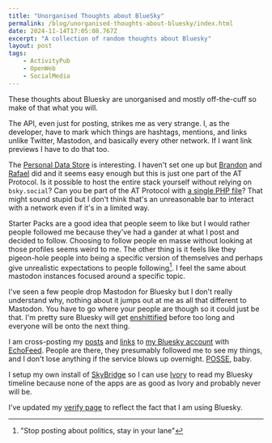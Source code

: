 ```yaml
---
title: "Unorganised Thoughts about BlueSky"
permalink: /blog/unorganised-thoughts-about-bluesky/index.html
date: 2024-11-14T17:05:08.767Z
excerpt: "A collection of random thoughts about Bluesky"
layout: post
tags:
    - ActivityPub
    - OpenWeb
    - SocialMedia
---
```


These thoughts about Bluesky are unorganised and mostly off-the-cuff so make of that what you will.

The API, even just for posting, strikes me as very strange. I, as the developer, have to mark which things are hashtags, mentions, and links unlike Twitter, Mastodon, and basically every other network. If I want link previews I have to do that too.

The [Personal Data Store](https://github.com/bluesky-social/pds) is interesting. I haven't set one up but [Brandon](https://krrd.ing/posts/setting-up-a-bluesky-pds/) and [Rafael](https://rafaeleyng.github.io/self-hosting-a-bluesky-pds-and-using-your-domain-as-your-handle) did and it seems easy enough but this is just one part of the AT Protocol. Is it possible to host the entire stack yourself without relying on `bsky.social`? Can you be part of the AT Protocol with [a single PHP file](https://gitlab.com/edent/activitypub-single-php-file/)? That might sound stupid but I don't think that's an unreasonable bar to interact with a network even if it's in a limited way.

Starter Packs are a good idea that people seem to like but I would rather people followed me because they've had a gander at what I post and decided to follow. Choosing to follow people en masse without looking at those profiles seems weird to me. The other thing is it feels like they pigeon-hole people into being a specific version of themselves and perhaps give unrealistic expectations to people following[^1]. I feel the same about mastodon instances focused around a specific topic.

I've seen a few people drop Mastodon for Bluesky but I don't really understand why, nothing about it jumps out at me as all that different to Mastodon. You have to go where your people are though so it could just be that. I'm pretty sure Bluesky will get [enshittified](https://en.wikipedia.org/wiki/Enshittification) before too long and everyone will be onto the next thing. 

I am cross-posting my [posts](/posts) and [links](/links) to [my Bluesky account](https://bsky.app/profile/rknight.me) with [EchoFeed](https://echofeed.app). People are there, they presumably followed me to see my things, and I don't lose anything if the service blows up overnight. [POSSE](https://indieweb.org/POSSE), baby.

I setup my own install of [SkyBridge](https://skybridge.fly.dev/) so I can use [Ivory](https://tapbots.com/ivory/) to read my Bluesky timeline because none of the apps are as good as Ivory and probably never will be.

I've updated my [verify page](/verify) to reflect the fact that I am using Bluesky.

[^1]: "Stop posting about politics, stay in your lane"